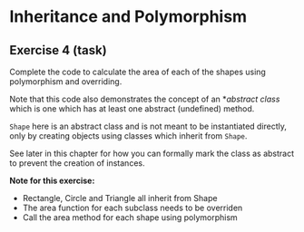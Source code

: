 # Inheritance and Polymorphism

## Exercise 4 (task)

Complete the code to calculate the area of each of the shapes using polymorphism and overriding.

Note that this code also demonstrates the concept of an \*_abstract class_ which is one which has at least one abstract (undefined) method.

`Shape` here is an abstract class and is not meant to be instantiated directly, only by creating objects using classes which inherit from `Shape`.

See later in this chapter for how you can formally mark the class as abstract to prevent the creation of instances.

**Note for this exercise:**

- Rectangle, Circle and Triangle all inherit from Shape
- The area function for each subclass needs to be overriden
- Call the area method for each shape using polymorphism
